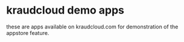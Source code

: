 kraudcloud demo apps
====================


these are apps available on kraudcloud.com for demonstration of the appstore feature.
